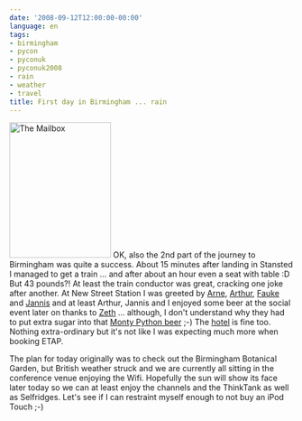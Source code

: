 ```yaml
---
date: '2008-09-12T12:00:00-00:00'
language: en
tags:
- birmingham
- pycon
- pyconuk
- pyconuk2008
- rain
- weather
- travel
title: First day in Birmingham ... rain
---
```



<a class="left" href="http://www.flickr.com/photos/zerok/2849943323/" title="The Mailbox by zeroK, on Flickr"><img src="http://farm4.static.flickr.com/3123/2849943323_dae313df96_m.jpg" width="180" height="240" alt="The Mailbox" /></a> OK, also the 2nd part of the journey to Birmingham was quite a success. About 15 minutes after landing in Stansted I managed to get a train ... and after about an hour even a seat with table :D But 43 pounds?! At least the train conductor was great, cracking one joke after another. At New Street Station I was greeted by [Arne](http://www.arnebrodowski.de/), [Arthur](http://arthurkoziel.com/), [Fauke](http://www.uebermaenner.de/) and [Jannis](http://jannisleidel.com/) and at least Arthur, Jannis and I enjoyed some beer at the social event later on thanks to [Zeth](http://commandline.org.uk/) ... although, I don't understand why they had to put extra sugar into that [Monty Python beer](http://www.blacksheepbrewery.com/Beers/BottledBeers/HolyGrail.aspx) ;-)  The [hotel](http://www.etaphotel.com/etaphotel/fichehotel/gb/etp/5678/fiche_hotel.shtml) is fine too. Nothing extra-ordinary but it's not like I was expecting much more when booking ETAP. 

The plan for today originally was to check out the Birmingham Botanical Garden, but British weather struck and we are currently all sitting in the conference venue enjoying the Wifi. Hopefully the sun will show its face later today so we can at least enjoy the channels and the ThinkTank as well as Selfridges. Let's see if I can restraint myself enough to not buy an iPod Touch ;-)